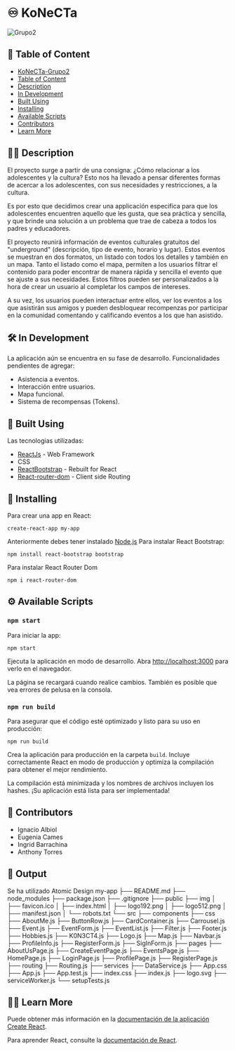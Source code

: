 # :infinity: KoNeCTa
![Grupo2](./img/K0N3CT4.png)

## :paperclip: Table of Content
- [KoNeCTa-Grupo2](#konecta)
- [Table of Content](#table-of-content)
- [Description](#memo-pencil-description) 
- [In Development](#hammer_and_wrench-in-development)
- [Built Using](#dart-built-using)
- [Installing](#floppy_disk-installing)
- [Available Scripts](#gear-available-scripts)
- [Contributors](#contributors)
- [Learn More]()

## :memo::pencil: Description
El proyecto surge a partir de una consigna: ¿Cómo relacionar a los adolescentes y la cultura? Esto nos ha llevado a pensar diferentes formas de acercar a los adolescentes, con sus necesidades y restricciones, a la cultura.

Es por esto que decidimos crear una applicación especifica para que los adolescentes encuentren aquello que les gusta, que sea práctica y sencilla, y que brinde una solución a un problema que trae de cabeza a todos los padres y educadores.

El proyecto reunirá información de eventos culturales gratuitos del "underground" (descripción, tipo de evento, horario y lugar). Estos eventos se muestran en dos formatos, un listado con todos los detalles y también en un mapa. Tanto el listado como el mapa, permiten a los usuarios filtrar el contenido para poder encontrar de manera rápida y sencilla el evento que se ajuste a sus necesidades. Estos filtros pueden ser personalizados a la hora de crear un usuario al completar los campos de intereses.

A su vez, los usuarios pueden interactuar entre ellos, ver los eventos a los que asistirán sus amigos y pueden desbloquear recompenzas por participar en la comunidad comentando y calificando eventos a los que han asistido.

## :hammer_and_wrench: In Development
La aplicación aún se encuentra en su fase de desarrollo. 
Funcionalidades pendientes de agregar:
- Asistencia a eventos.
- Interacción entre usuarios.
- Mapa funcional.
- Sistema de recompensas (Tokens).

## :dart: Built Using
Las tecnologias utilizadas:
- [ReactJs](https://create-react-app.dev/) - Web Framework
- CSS
- [ReactBootstrap](https://react-bootstrap.netlify.app/) - Rebuilt for React
- [React-router-dom](https://reactrouter.com/en/main) - Client side Routing

## :floppy_disk: Installing
Para crear una app en React:
```
create-react-app my-app
```
Anteriormente debes tener instalado [Node.js](https://nodejs.org/en/download)
Para instalar React Bootstrap:
```
npm install react-bootstrap bootstrap
```
Para instalar React Router Dom
```
npm i react-router-dom
```
## :gear: Available Scripts
### `npm start`
Para iniciar la app:
```
npm start
```
Ejecuta la aplicación en modo de desarrollo.
Abra [http://localhost:3000](http://localhost:3000) para verlo en el navegador.

La página se recargará cuando realice cambios.
También es posible que vea errores de pelusa en la consola.

### `npm run build`
Para asegurar que el código esté optimizado y listo para su uso en producción:
```
npm run build
```
Crea la aplicación para producción en la carpeta `build`.
Incluye correctamente React en modo de producción y optimiza la compilación para obtener el mejor rendimiento.

La compilación está minimizada y los nombres de archivos incluyen los hashes.
¡Su aplicación está lista para ser implementada!

## :checkered_flag: Contributors
- Ignacio Albiol
- Eugenia Cames
- Ingrid Barrachina
- Anthony Torres

## :dna: Output
Se ha utilizado Atomic Design
my-app
├── README.md
├── node_modules
├── package.json
├── .gitignore
├── public
    ├── img
│   ├── favicon.ico
│   ├── index.html
│   ├── logo192.png
│   ├── logo512.png
│   ├── manifest.json
│   └── robots.txt
└── src
    ├── components
        ├── css
        ├── AboutMe.js
        ├── ButtonRow.js
        ├── CardContainer.js
        ├── Carrousel.js
        ├── Event.js
        ├── EventForm.js
        ├── EventList.js
        ├── Filter.js
        ├── Footer.js
        ├── Hobbies.js
        ├── K0N3CT4.js
        ├── Logo.js
        ├── Map.js
        ├── Navbar.js
        ├── ProfileInfo.js
        ├── RegisterForm.js
        ├── SigInForm.js
    ├── pages
        ├── AboutUsPage.js
        ├── CreateEventPage.js
        ├── EventsPage.js
        ├── HomePage.js
        ├── LoginPage.js
        ├── ProfilePage.js
        ├── RegisterPage.js
    ├── routing
        ├── Routing.js
    ├── services
        ├── DataService.js
    ├── App.css
    ├── App.js
    ├── App.test.js
    ├── index.css
    ├── index.js
    ├── logo.svg
    ├── serviceWorker.js
    └── setupTests.js

## :book::open_book: Learn More

Puede obtener más información en la [documentación de la aplicación Create React](https://facebook.github.io/create-react-app/docs/getting-started).

Para aprender React, consulte la [documentación de React](https://create-react-app.dev/).

